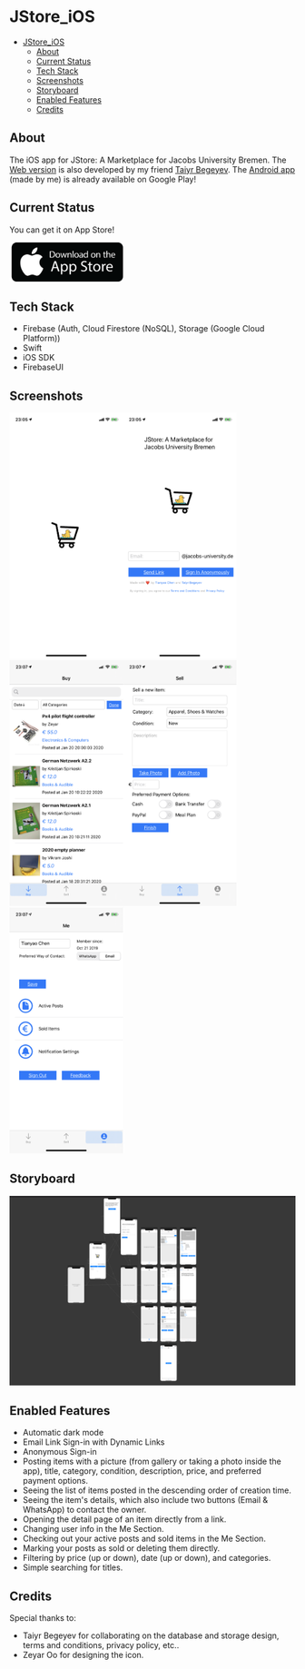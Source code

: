 # JStore_iOS

* [JStore_iOS](#jstore_ios)
  * [About](#about)
  * [Current Status](#current-status)
  * [Tech Stack](#tech-stack)
  * [Screenshots](#screenshots)
  * [Storyboard](#storyboard)
  * [Enabled Features](#enabled-features)
  * [Credits](#credits)

## About

The iOS app for JStore: A Marketplace for Jacobs University Bremen. The [Web version](jstore.xyz) is also developed by
my friend [Taiyr Begeyev](https://github.com/taiyrbegeyev). The [Android app](https://github.com/tillchen/JStore_iOS) (made by me) is already available on Google Play!

## Current Status

You can get it on App Store!

[<img src="images/App_Store_button.png" alt="App Store button" width="200">](https://apps.apple.com/us/app/jstore/id1492876079)

## Tech Stack

* Firebase (Auth, Cloud Firestore (NoSQL), Storage (Google Cloud Platform))
* Swift
* iOS SDK
* FirebaseUI

## Screenshots

<img src="images/SplashScreen.PNG" alt="splash_screen" width="200"/><img src="images/Login.PNG" alt="login" width="200"/><img src="images/Buy.PNG" alt="buy" width="200"/><img src="images/Sell.PNG" alt="sell" width="200"/><img src="images/Me.PNG" alt="me" width="200"/>

## Storyboard

![storyboard](/images/JStore_iOS_storyboard.png)

## Enabled Features

* Automatic dark mode
* Email Link Sign-in with Dynamic Links
* Anonymous Sign-in
* Posting items with a picture (from gallery or taking a photo inside the app),
title, category, condition, description, price, and preferred payment options.
* Seeing the list of items posted in the descending order of creation time.
* Seeing the item's details, which also include two buttons (Email & WhatsApp) to contact the owner.
* Opening the detail page of an item directly from a link.
* Changing user info in the Me Section.
* Checking out your active posts and sold items in the Me Section.
* Marking your posts as sold or deleting them directly.
* Filtering by price (up or down), date (up or down), and categories.
* Simple searching for titles.

## Credits

Special thanks to:

* Taiyr Begeyev for collaborating on the database and storage design, terms and conditions, privacy policy, etc..
* Zeyar Oo for designing the icon.
